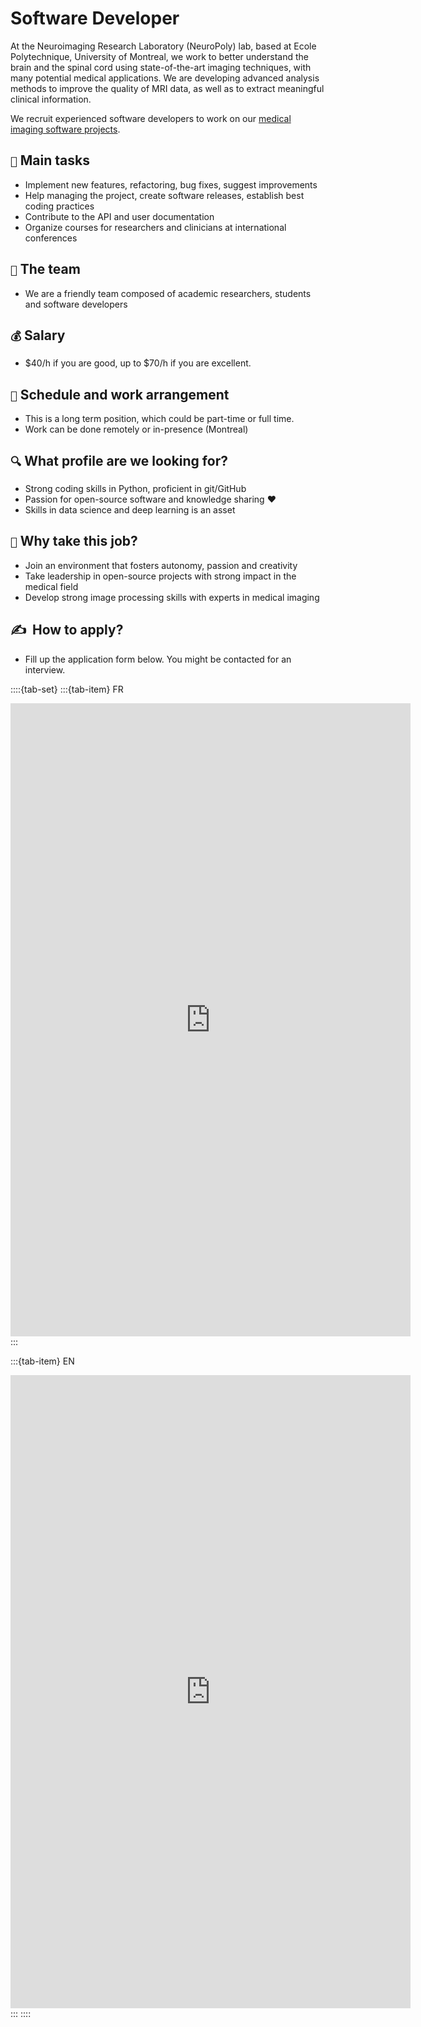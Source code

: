 # Software Developer

At the Neuroimaging Research Laboratory (NeuroPoly) lab, based at Ecole Polytechnique, University of Montreal, we work to better understand the brain and the spinal cord using state-of-the-art imaging techniques, with many potential medical applications. We are developing advanced analysis methods to improve the quality of MRI data, as well as to extract meaningful clinical information. 

We recruit experienced software developers to work on our [medical imaging software projects](https://neuro.polymtl.ca/software.html).

## `📌` Main tasks

* Implement new features, refactoring, bug fixes, suggest improvements
* Help managing the project, create software releases, establish best coding practices
* Contribute to the API and user documentation
* Organize courses for researchers and clinicians at international conferences

## `🏀` The team

* We are a friendly team composed of academic researchers, students and software developers

## `💰` Salary

* \$40/h if you are good, up to \$70/h if you are excellent.

## `📅` Schedule and work arrangement

* This is a long term position, which could be part-time or full time.
* Work can be done remotely or in-presence (Montreal)

## `🔍` What profile are we looking for?

* Strong coding skills in Python, proficient in git/GitHub
* Passion for open-source software and knowledge sharing ❤️
* Skills in data science and deep learning is an asset

## `🚀` Why take this job?

* Join an environment that fosters autonomy, passion and creativity
* Take leadership in open-source projects with strong impact in the medical field
* Develop strong image processing skills with experts in medical imaging

## ✍️ ‎ How to apply?

* Fill up the application form below. You might be contacted for an interview.

::::{tab-set}
:::{tab-item} FR
<iframe src="https://docs.google.com/forms/d/e/1FAIpQLSf_8jK6vmiwaK4h0WS5qKeKBkxdZ179S3l7fQvAU1NJfWKKlw/viewform?embedded=true" width="640" height="1013" frameborder="0" marginheight="0" marginwidth="0">Loading…</iframe>
:::

:::{tab-item} EN
<iframe src="https://docs.google.com/forms/d/e/1FAIpQLSc6whLxv56ZlgU1rqGg1ApL92kO4gOwMDJZA-foSiERwVF9oQ/viewform?embedded=true" width="640" height="1013" frameborder="0" marginheight="0" marginwidth="0">Loading…</iframe>
:::
::::
